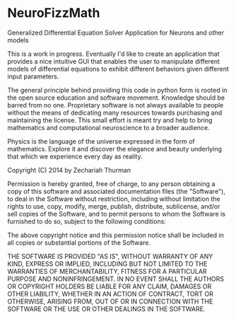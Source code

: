 NeuroFizzMath
=============

Generalized Differential Equation Solver Application for Neurons and other models

This is a work in progress. Eventually I'd like to create an application that provides a nice intuitive GUI that enables the user to manipulate different models of differential equations to exhibit different behaviors given different input parameters.

The general principle behind providing this code in python form is rooted in the open source education and software movement. Knowledge should be barred from no one. Proprietary software is not always available to people without the means of dedicating many resources towards purchasing and maintaining the license. This small effort is meant try and help to bring mathematics and computational neuroscience to a broader audience.

Physics is the language of the universe expressed in the form of mathematics. Explore it and discover the elegance and beauty underlying that which we experience every day as reality.

Copyright (C) 2014 by Zechariah Thurman

Permission is hereby granted, free of charge, to any person obtaining a copy of this software and associated documentation files (the "Software"), to deal in the Software without restriction, including without limitation the rights to use, copy, modify, merge, publish, distribute, sublicense, and/or sell copies of the Software, and to permit persons to whom the Software is furnished to do so, subject to the following conditions:

The above copyright notice and this permission notice shall be included in all copies or substantial portions of the Software.

THE SOFTWARE IS PROVIDED "AS IS", WITHOUT WARRANTY OF ANY KIND, EXPRESS OR IMPLIED, INCLUDING BUT NOT LIMITED TO THE WARRANTIES OF MERCHANTABILITY, FITNESS FOR A PARTICULAR PURPOSE AND NONINFRINGEMENT. IN NO EVENT SHALL THE AUTHORS OR COPYRIGHT HOLDERS BE LIABLE FOR ANY CLAIM, DAMAGES OR OTHER LIABILITY, WHETHER IN AN ACTION OF CONTRACT, TORT OR OTHERWISE, ARISING FROM, OUT OF OR IN CONNECTION WITH THE SOFTWARE OR THE USE OR OTHER DEALINGS IN THE SOFTWARE.
